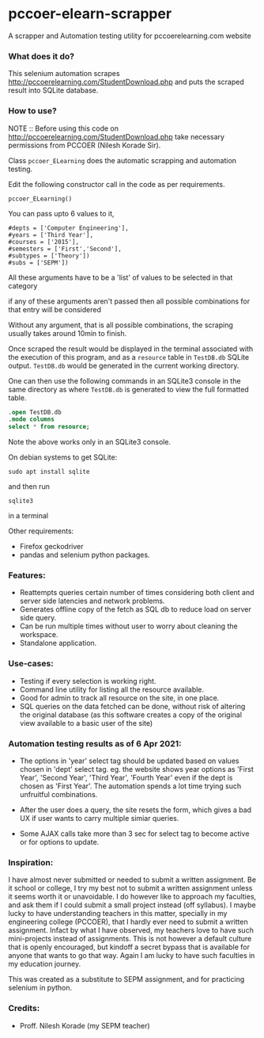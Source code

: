 # pccoer-elearn-scrapper
A scrapper and Automation testing utility for pccoerelearning.com website


### What does it do?

This selenium automation scrapes http://pccoerelearning.com/StudentDownload.php and puts the
scraped result into SQLite database.

### How to use?

NOTE :: Before using this code on http://pccoerelearning.com/StudentDownload.php
take necessary permissions from PCCOER (Nilesh Korade Sir).

Class `pccoer_ELearning` does the automatic scrapping and automation testing.

Edit the following constructor call in the code as per requirements.

`pccoer_ELearning()`

You can pass upto 6 values to it,

    #depts = ['Computer Engineering'],
    #years = ['Third Year'],
    #courses = ['2015'],
    #semesters = ['First','Second'],
    #subtypes = ['Theory'])
    #subs = ['SEPM'])

All these arguments have to be a 'list' of values to be selected in that category

if any of these arguments aren't passed then all possible combinations for that entry will be considered

Without any argument, that is all possible combinations, the scraping usually takes around 10min to finish.

Once scraped the result would be displayed in the terminal associated with the execution of this program,
and as a `resource` table in `TestDB.db` SQLite output. `TestDB.db` would be generated in the current working
directory.

One can then use the following commands in an SQLite3 console in the same directory as
where `TestDB.db` is generated to view the full formatted table.

```SQL
.open TestDB.db
.mode columns
select * from resource;
```

Note the above works only in an SQLite3 console.

On debian systems to get SQLite:

`sudo apt install sqlite`

and then run

`sqlite3`

in a terminal

Other requirements:
* Firefox geckodriver
* pandas and selenium python packages.

### Features:

* Reattempts queries certain number of times considering both client and server side latencies and network problems.
* Generates offline copy of the fetch as SQL db to reduce load on server side query.
* Can be run multiple times without user to worry about cleaning the workspace.
* Standalone application.

### Use-cases:

* Testing if every selection is working right.
* Command line utility for listing all the resource available.
* Good for admin to track all resource on the site, in one place.
* SQL queries on the data fetched can be done, without risk of altering the
  original database (as this software creates a copy of the original view available to a basic user of the site)


### Automation testing results as of 6 Apr 2021:

* The options in 'year' select tag should be updated based on values chosen in 'dept' select tag.
eg. the website shows year options as 'First Year', 'Second Year', 'Third Year', 'Fourth Year' even if the dept is chosen
as 'First Year'. The automation spends a lot time trying such unfruitful combinations.

* After the user does a query, the site resets the form, which gives a bad UX if user wants to carry
multiple simiar queries.

* Some AJAX calls take more than 3 sec for select tag to become active or for options to update.


### Inspiration:

I have almost never submitted or needed to submit a written assignment. Be it school or college, I try my best
not to submit a written assignment unless it seems worth it or unavoidable. I do however like to approach my
faculties, and ask them if I could submit a small project instead (off syllabus). I maybe lucky to have understanding
teachers in this matter, specially in my engineering college (PCCOER), that I hardly ever need to submit a written assignment.
Infact by what I have observed, my teachers love to have such mini-projects instead of assignments. This is not however
a default culture that is openly encouraged, but kindoff a secret bypass that is available for anyone
that wants to go that way. Again I am lucky to have such faculties in my education journey.

This was created as a substitute to SEPM assignment, and for practicing selenium in python.

### Credits:

* Proff. Nilesh Korade (my SEPM teacher)


